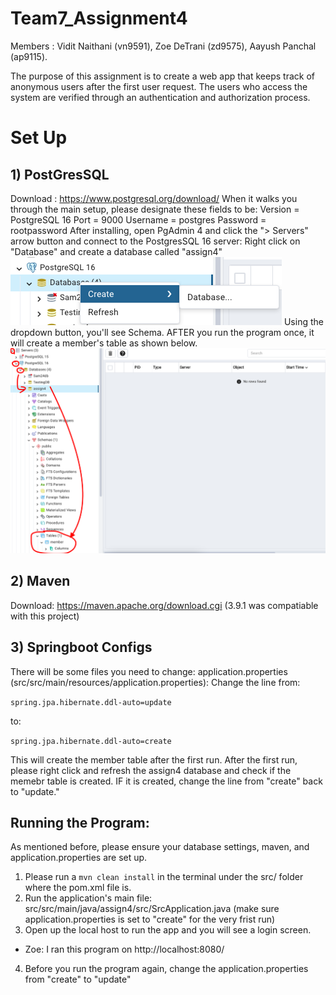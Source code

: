 # Team7_Assignment4
Members : Vidit Naithani (vn9591), Zoe DeTrani (zd9575), Aayush Panchal (ap9115).

The purpose of this assignment is to create a web app that keeps track of anonymous users after the first user request. The users who access the system are verified through an authentication and authorization process.

# Set Up
## 1) PostGresSQL
Download : https://www.postgresql.org/download/
When it walks you through the main setup, please designate these fields to be:
Version = PostgreSQL 16
Port = 9000
Username = postgres
Password = rootpassword
After installing, open PgAdmin 4 and click the "> Servers" arrow button and connect to the PostgresSQL 16 server:
Right click on "Database" and create a database called "assign4"
![image](imgs/DatabaseCreation.png)
Using the dropdown button, you'll see Schema. AFTER you run the program once, it will create a member's table as shown below.
![image](imgs/PgAdminDash.png)

## 2) Maven
Download: https://maven.apache.org/download.cgi (3.9.1 was compatiable with this project)

## 3) Springboot Configs
There will be some files you need to change:
application.properties (src/src/main/resources/application.properties):
Change the line from:

``spring.jpa.hibernate.ddl-auto=update``

to:

``spring.jpa.hibernate.ddl-auto=create``

This will create the member table after the first run. After the first run, please right click and refresh the assign4 database and check if the memebr table is created. 
IF it is created, change the line from "create" back to "update."

## Running the Program:
As mentioned before, please ensure your database settings, maven, and application.properties are set up.
1) Please run a ``mvn clean install`` in the terminal under the src/ folder where the pom.xml file is.
2) Run the application's main file: src/src/main/java/assign4/src/SrcApplication.java (make sure application.properties is set to "create" for the very frist run)
3) Open up the local host to run the app and you will see a login screen.
- Zoe: I ran this program on http://localhost:8080/
4) Before you run the program again, change the application.properties from "create" to "update"

